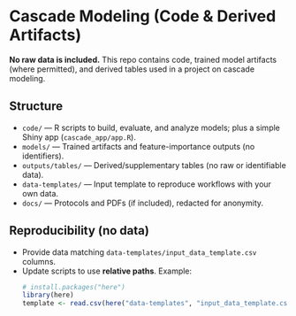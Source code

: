# Cascade Modeling (Code & Derived Artifacts)

**No raw data is included.** This repo contains code, trained model artifacts (where permitted), and derived tables used in a project on cascade modeling.

## Structure
- `code/` — R scripts to build, evaluate, and analyze models; plus a simple Shiny app (`cascade_app/app.R`).
- `models/` — Trained artifacts and feature-importance outputs (no identifiers).
- `outputs/tables/` — Derived/supplementary tables (no raw or identifiable data).
- `data-templates/` — Input template to reproduce workflows with your own data.
- `docs/` — Protocols and PDFs (if included), redacted for anonymity.

## Reproducibility (no data)
- Provide data matching `data-templates/input_data_template.csv` columns.
- Update scripts to use **relative paths**. Example:
  ```r
  # install.packages("here")
  library(here)
  template <- read.csv(here("data-templates", "input_data_template.csv"))
